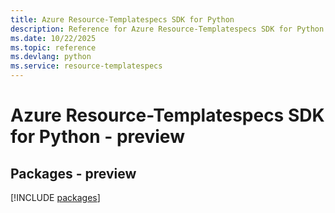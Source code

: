 ```yaml
---
title: Azure Resource-Templatespecs SDK for Python
description: Reference for Azure Resource-Templatespecs SDK for Python
ms.date: 10/22/2025
ms.topic: reference
ms.devlang: python
ms.service: resource-templatespecs
---
```

# Azure Resource-Templatespecs SDK for Python - preview
## Packages - preview
[!INCLUDE [packages](resource-templatespecs-index.md)]